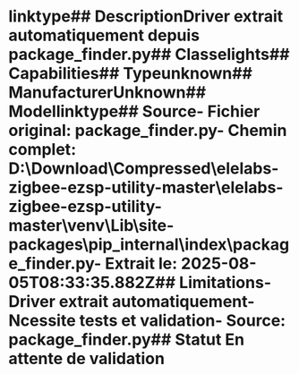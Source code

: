 # linktype##  DescriptionDriver extrait automatiquement depuis package_finder.py##  Classelights##  Capabilities##  Typeunknown##  ManufacturerUnknown##  Modellinktype##  Source- **Fichier original**: package_finder.py- **Chemin complet**: D:\Download\Compressed\elelabs-zigbee-ezsp-utility-master\elelabs-zigbee-ezsp-utility-master\venv\Lib\site-packages\pip\_internal\index\package_finder.py- **Extrait le**: 2025-08-05T08:33:35.882Z##  Limitations- Driver extrait automatiquement- Ncessite tests et validation- Source: package_finder.py##  Statut En attente de validation